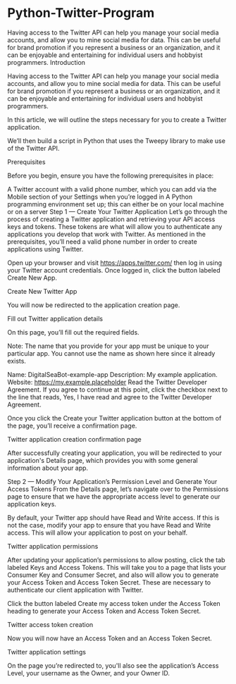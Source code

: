 # Python-Twitter-Program
Having access to the Twitter API can help you manage your social media accounts, and allow you to mine social media for data. This can be useful for brand promotion if you represent a business or an organization, and it can be enjoyable and entertaining for individual users and hobbyist programmers.
Introduction

Having access to the Twitter API can help you manage your social media accounts, and allow you to mine social media for data. This can be useful for brand promotion if you represent a business or an organization, and it can be enjoyable and entertaining for individual users and hobbyist programmers.

In this article, we will outline the steps necessary for you to create a Twitter application.

We’ll then build a script in Python that uses the Tweepy library to make use of the Twitter API.

Prerequisites

Before you begin, ensure you have the following prerequisites in place:

A Twitter account with a valid phone number, which you can add via the Mobile section of your Settings when you’re logged in
A Python programming environment set up; this can either be on your local machine or on a server
Step 1 — Create Your Twitter Application
Let’s go through the process of creating a Twitter application and retrieving your API access keys and tokens. These tokens are what will allow you to authenticate any applications you develop that work with Twitter. As mentioned in the prerequisites, you’ll need a valid phone number in order to create applications using Twitter.

Open up your browser and visit https://apps.twitter.com/ then log in using your Twitter account credentials. Once logged in, click the button labeled Create New App.

Create New Twitter App

You will now be redirected to the application creation page.

Fill out Twitter application details

On this page, you’ll fill out the required fields.

Note: The name that you provide for your app must be unique to your particular app. You cannot use the name as shown here since it already exists. 

Name: DigitalSeaBot-example-app
Description: My example application.
Website: https://my.example.placeholder
Read the Twitter Developer Agreement. If you agree to continue at this point, click the checkbox next to the line that reads, Yes, I have read and agree to the Twitter Developer Agreement.

Once you click the Create your Twitter application button at the bottom of the page, you’ll receive a confirmation page.

Twitter application creation confirmation page

After successfully creating your application, you will be redirected to your application's Details page, which provides you with some general information about your app.

Step 2 — Modify Your Application’s Permission Level and Generate Your Access Tokens
From the Details page, let’s navigate over to the Permissions page to ensure that we have the appropriate access level to generate our application keys.

By default, your Twitter app should have Read and Write access. If this is not the case, modify your app to ensure that you have Read and Write access. This will allow your application to post on your behalf.

Twitter application permissions

After updating your application’s permissions to allow posting, click the tab labeled Keys and Access Tokens. This will take you to a page that lists your Consumer Key and Consumer Secret, and also will allow you to generate your Access Token and Access Token Secret. These are necessary to authenticate our client application with Twitter.

Click the button labeled Create my access token under the Access Token heading to generate your Access Token and Access Token Secret.

Twitter access token creation

Now you will now have an Access Token and an Access Token Secret.

Twitter application settings

On the page you’re redirected to, you'll also see the application’s Access Level, your username as the Owner, and your Owner ID.
